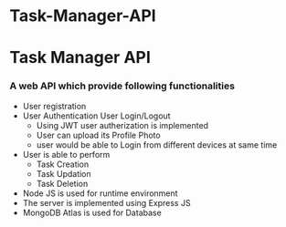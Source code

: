 # Task-Manager-API
 <h1>Task Manager API</h1>
<h3>A web API which provide following functionalities</h3>
<ul>
    <li>User registration</li>
    <li>User Authentication User Login/Logout <br>
        <ul>
            <li>Using JWT user autherization is implemented</li>
            <li>User can upload its Profile Photo</li>
            <li>user would be able to Login from different devices at same time</li>
        </ul>
    </li>
    <li>User is able to perform <br>
        <ul>
            <li>Task Creation</li>
            <li>Task Updation</li>
            <li>Task Deletion</li>
        </ul>
    </li>
    <li>Node JS is used for runtime environment</li>
    <li>The server is implemented using Express JS</li>
    <li>MongoDB Atlas is used for Database</li>
    
</ul>
